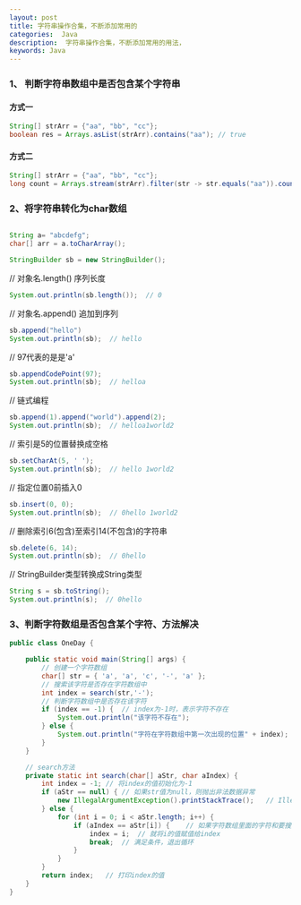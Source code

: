 ```yaml
---
layout: post
title: 字符串操作合集，不断添加常用的
categories:  Java
description:  字符串操作合集，不断添加常用的用法，
keywords: Java
---
```




### 1、 判断字符串数组中是否包含某个字符串



#### 方式一

```java
String[] strArr = {"aa", "bb", "cc"};
boolean res = Arrays.asList(strArr).contains("aa"); // true
```

#### 方式二

```java
String[] strArr = {"aa", "bb", "cc"};
long count = Arrays.stream(strArr).filter(str -> str.equals("aa")).count(); // 1
```

### 2、将字符串转化为char数组

```java

String a= "abcdefg";
char[] arr = a.toCharArray();

```

```java
StringBuilder sb = new StringBuilder();
```

// 对象名.length() 序列长度

```java
System.out.println(sb.length());  // 0
```



// 对象名.append() 追加到序列

```java
sb.append("hello")
System.out.println(sb);  // hello
```

// 97代表的是是'a'

```java
sb.appendCodePoint(97);
System.out.println(sb);  // helloa
```



// 链式编程

```java
sb.append(1).append("world").append(2);
System.out.println(sb);  // helloa1world2
```



// 索引是5的位置替换成空格

```java
sb.setCharAt(5, ' ');
System.out.println(sb);  // hello 1world2
```



// 指定位置0前插入0

```java
sb.insert(0, 0);
System.out.println(sb);  // 0hello 1world2
```



// 删除索引6(包含)至索引14(不包含)的字符串

```java
sb.delete(6, 14);
System.out.println(sb);  // 0hello
```



// StringBuilder类型转换成String类型

```java
String s = sb.toString();
System.out.println(s);  // 0hello
```



### 3、判断字符数组是否包含某个字符、方法解决

```java
public class OneDay {

	public static void main(String[] args) {
		// 创建一个字符数组
		char[] str = { 'a', 'a', 'c', '-', 'a' };
		// 搜索该字符是否存在字符数组中
		int index = search(str,'-');
		// 判断字符数组中是否存在该字符
		if (index == -1) {	// index为-1时，表示字符不存在
			System.out.println("该字符不存在");
		} else {
			System.out.println("字符在字符数组中第一次出现的位置" + index);
		}
	}

	// search方法
	private static int search(char[] aStr, char aIndex) {
		int index = -1;	// 将index的值初始化为-1
		if (aStr == null) {	// 如果str值为null，则抛出非法数据异常
			new IllegalArgumentException().printStackTrace();	// IllegalArgumentException非法数据异常
		} else {
			for (int i = 0; i < aStr.length; i++) {
				if (aIndex == aStr[i]) {	// 如果字符数组里面的字符和要搜索的字符一致
					index = i;	// 就将i的值赋值给index
					break;	// 满足条件，退出循环
				}
			}
		}
		return index;	// 打印index的值
	}
}
```

